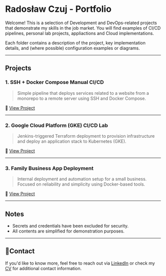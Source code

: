 # Radosław Czuj - Portfolio

Welcome! This is a selection of Development and DevOps-related projects that demonstrate my skills in the job market. You will find examples of CI/CD pipelines, personal lab projects, appliactions and Cloud implementations.

Each folder contains a description of the project, key implementation details, and (where possible) configuration examples or diagrams.

---

## Projects

### 1. SSH + Docker Compose Manual CI/CD
> Simple pipeline that deploys services related to a website from a monorepo to a remote server using SSH and Docker Compose.

📁 [View Project](./ssh-manual-ci-cd)

---

### 2. Google Cloud Platform (GKE) CI/CD Lab
> Jenkins-triggered Terraform deployment to provision infrastructure and deploy an application stack to Kubernetes (GKE).

📁 [View Project](./gcloud-gke-pipeline)

---

### 3. Family Business App Deployment
> Internal deployment and automation setup for a small business. Focused on reliability and simplicity using Docker-based tools.

📁 [View Project](./family-business-deploy)

---

## Notes
- Secrets and credentials have been excluded for security.
- All contents are simplified for demonstration purposes.

---

## 📧Contact
If you'd like to know more, feel free to reach out via [LinkedIn](https://www.linkedin.com/in/twojanazwa) or check my [CV](link-do-cv.pdf) for additional contact information.
